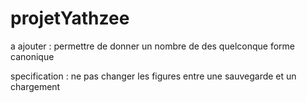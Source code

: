 # projetYathzee

a ajouter :
	permettre de donner un nombre de des quelconque
	forme canonique

specification :
	ne pas changer les figures entre une sauvegarde et un chargement